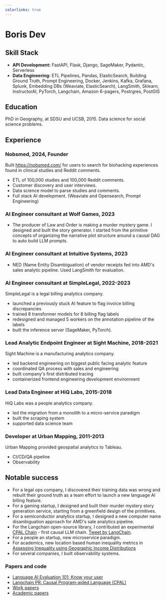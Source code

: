 ```yaml
---
colorlinks: true
---
```


# Boris Dev

## Skill Stack

-   **API Development:** FastAPI, Flask, Django, SageMaker, Pydantic, Serverless
-   **Data Engineering:** ETL Pipelines, Pandas, ElasticSearch, Building Ground Truth, Prompt Engineering, Docker, Jenkins, Kafka, Grafana, Splunk, Embedding DBs
    (Weaviate, ElasticSearch), LangSmith, Sklearn, InstructorAI, PyTorch, Langchain, Amazon 6-pagers, Postrgres, PostGIS

## Education

PhD in Geography, at SDSU and UCSB, 2015. Data science for social science problems.

## Experience

### Nobsmed, 2024, Founder

Built https://nobsmed.com/ for users to search for biohacking experiences
found in clinical studies and Reddit comments.

-   ETL of 100,000 studies and 100,000 Reddit comments.
-   Customer discovery and user interviews.
-   Data science model to parse studies and comments.
-   Full stack AI development. (Weaviate and Opensearch, Prompt Engineering)

### AI Engineer consultant at Wolf Games, 2023

-   The producer of Law and Order is making a murder mystery game. I designed and built the
    story generator. I started from the primitive concepts of organizing the narrative plot structure around a causal DAG
    to auto build LLM prompts.

### AI Engineer consultant at Intuitive Systems, 2023

-   NED (Name Entity Disambiguation) of vendor receipts fed into AMD's sales analytic pipeline. Used LangSmith for evaluation.

### AI Engineer consultant at SimpleLegal, 2022-2023

SimpleLegal is a legal billing analytics company.

-   launched a previously stuck AI feature to flag invoice billing discrepancies
-   trained 8 transformer models for 8 billing flag labels
-   redesigned and managed 5 workers on the annotation pipeline of the labels
-   built the inference server (SageMaker, PyTorch).

### Lead Analytic Endpoint Engineer at Sight Machine, 2018-2021

Sight Machine is a manufacturing analytics company.

-   led backend engineering on biggest public facing analytic feature
-   coordinated QA process with sales and engineering
-   built company's first distributed tracing
-   containerized frontend engineering development environment

### Lead Data Engineer at HiQ Labs, 2015-2018

HiQ Labs was a people analytics company.

-   led the migration from a monolith to a micro-service paradigm
-   built the scraping system
-   supported data science team

### Developer at Urban Mapping, 2011-2013

Urban Mapping provided geospatial analytics to Tableau.

-   CI/CD/QA pipeline
-   Observability

## Notable success

-   For a legal ops company, I discovered their training data was wrong and rebuilt their ground truth as a team effort to launch a new language AI billing feature.
-   For a gaming startup, I designed and built their murder mystery story generation service, starting from a greenfield design of the primitives.
-   For a semiconductor analytics startup, I designed a new computer name disambiguation approach for AMD's sale analytics pipeline.
-   For the Langchain open-source library, I contributed an experimental [CPAL Chain](https://github.com/hwchase17/langchain/pull/6255) - first causal LLM chain. [Tweet by LangChain](https://twitter.com/LangChainAI/status/1678797225013440514).
-   For a people an startup, new microservice paradigm.
-   For academics, new location based human inequality metrics in [Assessing Inequality using Geographic Income Distributions](https://escholarship.org/content/qt8br7d5df/qt8br7d5df.pdf)
-   For several companies, I built observability systems.

<!--
## Interesting activities

-   For my side-project, Nobsmed.com, I am making a website to help people compare their treatment options by summarizing clinical study outcomes along with Reddit personal experience anecdotal comments.
-   I climbed Cotopaxi (21,000 ft), survived bodyboarding Mexpipe, worked with students in Medellín, Columbia to make [ClusterPy](https://github.com/clusterpy/clusterpy), was a kids snowboard instructor at Vail Resorts, CO, was an assistant manager at Gundy's Grill in Vail Resorts, CO, was a counselor for severely emotionally disturbed children at Seneca Institute, CA.

-->

### Papers and code

-   [Language AI Evaluation 101: Know your user](https://medium.com/@boris.dev/why-did-your-language-ai-feature-fail-66a280954287)
-   [Langchain PR: Causal Program-aided Language
    (CPAL)](https://github.com/hwchase17/langchain/pull/6255)
-   [Work papers](https://docs.google.com/document/d/1pMID97O4hHkK8ok7cwLH4Y4KpsgQSPUAXtYrscwcyb4/edit)
-   [Academic papers](https://scholar.google.com/citations?hl=en&user=Nk4jOl0AAAAJ&view_op=list_works&gmla=AKKJWFcXmp1czN7ENwhvDx7hvgEHHD9lR1FLROPUvMco2ptysbNAe0Cdya8R9DZUmePAtMN53t2N97S_t5xA4NF-)
